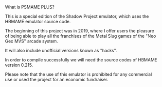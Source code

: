 What is PSMAME PLUS?

This is a special edition of the Shadow Project emulator, which uses the HBMAME emulator source code.

The beginning of this project was in 2019, where I offer users the pleasure of being able to play all the franchises of the Metal Slug games of the "Neo Geo MVS" arcade system.

It will also include unofficial versions known as "hacks".

In order to compile successfully we will need the source codes of HBMAME version 0.215.

Please note that the use of this emulator is prohibited for any commercial use or used the project for an economic fundraiser.
